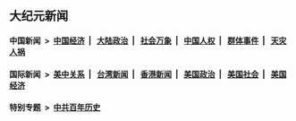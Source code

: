 ## 大纪元新闻

#### 中国新闻 &nbsp;>&nbsp; [中国经济](indexes/ncid283/README.md?09130045) &nbsp;| &nbsp; [大陆政治](indexes/ncid277/README.md?09130045) &nbsp;| &nbsp; [社会万象](indexes/ncid282/README.md?09130045) &nbsp;| &nbsp; [中国人权](indexes/ncid278/README.md?09130045) &nbsp;| &nbsp; [群体事件](indexes/ncid279/README.md?09130045) &nbsp;| &nbsp; [天灾人祸](indexes/ncid280/README.md?09130045)

#### 国际新闻 &nbsp;>&nbsp; [美中关系](indexes/nf1412576/README.md?09130045) &nbsp;| &nbsp; [台湾新闻](indexes/ncid1349361/README.md?09130045) &nbsp;| &nbsp; [香港新闻](indexes/ncid1349362/README.md?09130045) &nbsp;| &nbsp; [美国政治](indexes/ncid1078159/README.md?09130045) &nbsp;| &nbsp; [美国社会](indexes/ncid1078160/README.md?09130045) &nbsp;| &nbsp; [美国经济](indexes/ncid1078158/README.md?09130045)

#### 特别专题 &nbsp;>&nbsp; [中共百年历史](https://github.com/epoch-news/epoch-special/blob/master/README.md?09130045)  
